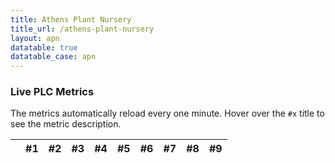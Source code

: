 ```yaml
---
title: Athens Plant Nursery
title_url: /athens-plant-nursery
layout: apn
datatable: true
datatable_case: apn
---
```


### Live PLC Metrics

The metrics automatically reload every one minute. Hover over the `#x` title to see the metric description.

<table id="apn-live-plc" class="table dt-responsive nowrap w-100">
    <thead>
        <tr>
            <th title="Timestamp DD/MM/YY H:mm"><i class="ri-calendar-line"></i></th>
            <th title="Temperature membrane tank 5">#1</th>
            <th title="LT1 (pH membrane tank 5)">#2</th>
            <th title="DO ppm LDO aeriation tank 4A">#3</th>
            <th title="DO ppm anoxic tank3">#4</th>
            <th title="MLSS SOLID mg/l membrane tank 5">#5</th>
            <th title="MLSS SOLID mg/l membrane tank 4A">#6</th>
            <th title="LDO DO ppm anoxic">#7</th>
            <th title="Temperature anoxic tank">#8</th>
            <th title="Turbidity NTU tank 10">#9</th>
        </tr>
    </thead>
</table>
